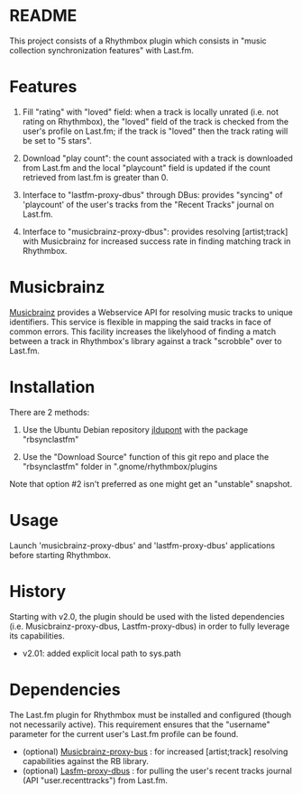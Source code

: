 README
======

This project consists of a Rhythmbox plugin which consists in "music collection synchronization features" with Last.fm.  

Features
========

1. Fill "rating" with "loved" field: when a track is locally unrated (i.e. not rating on Rhythmbox), the "loved" field of the track
is checked from the user's profile on Last.fm; if the track is "loved" then the track rating will be set to "5 stars". 

2. Download "play count": the count associated with a track is downloaded from Last.fm and the local "playcount" field is updated if the count retrieved from last.fm is greater than 0.

3. Interface to "lastfm-proxy-dbus" through DBus: provides "syncing" of 'playcount' of the user's tracks from the "Recent Tracks" journal on Last.fm.

4. Interface to "musicbrainz-proxy-dbus": provides resolving [artist;track] with Musicbrainz for increased success rate in finding matching track in Rhythmbox.

Musicbrainz
===========

[Musicbrainz](http://www.musicbrainz.org/) provides a Webservice API for resolving music tracks to unique identifiers. 
This service is flexible in mapping the said tracks in face of common errors. This facility increases the likelyhood
of finding a match between a track in Rhythmbox's library against a track "scrobble" over to Last.fm. 

Installation
============
There are 2 methods:

1. Use the Ubuntu Debian repository [jldupont](https://launchpad.net/~jldupont/+archive/jldupont)  with the package "rbsynclastfm"

2. Use the "Download Source" function of this git repo and place the "rbsynclastfm" folder in ".gnome/rhythmbox/plugins

Note that option #2 isn't preferred as one might get an "unstable" snapshot. 

Usage
=====

Launch 'musicbrainz-proxy-dbus' and 'lastfm-proxy-dbus' applications before starting Rhythmbox.

History
=======

Starting with v2.0, the plugin should be used with the listed dependencies (i.e. Musicbrainz-proxy-dbus, Lastfm-proxy-dbus)
in order to fully leverage its capabilities.

 - v2.01: added explicit local path to sys.path

Dependencies
============

The Last.fm plugin for Rhythmbox must be installed and configured (though not necessarily active). 
This requirement ensures that the "username" parameter for the current user's Last.fm profile can be found.

* (optional) [Musicbrainz-proxy-bus](http://github.com/jldupont/musicbrainz-proxy-dbus) : for increased [artist;track] resolving capabilities against the RB library.
* (optional) [Lasfm-proxy-dbus](http://github.com/jldupont/lastfm-proxy-dbus) : for pulling the user's recent tracks journal (API "user.recenttracks") from Last.fm.
